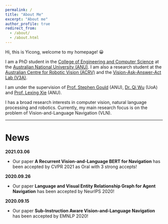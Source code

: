 ```yaml
---
permalink: /
title: "About Me"
excerpt: "About me"
author_profile: true
redirect_from: 
  - /about/
  - /about.html
---
```


Hi, this is Yicong, welcome to my homepage! 😀

I am a PhD student in the [College of Engineering and Computer Science](https://cecs.anu.edu.au/) at the [Australian National University (ANU)](https://www.anu.edu.au/). I am also a research student at the [Australian Centre for Robotic Vision (ACRV)](https://www.roboticvision.org/) and the [Vision-Ask-Answer-Act Lab (V3A)](https://v3alab.github.io/#about).

I am under the supervision of [Prof. Stephen Gould](http://users.cecs.anu.edu.au/~sgould/) (ANU), [Dr. Qi Wu](http://www.qi-wu.me/) (UoA) and [Prof. Lexing Xie](http://users.cecs.anu.edu.au/~xlx/) (ANU).

I has a broad research interests in computer vision, natural language processing and robotics. Currently, my main research focus is on the problem of Vision-and-Language Navigation (VLN).

------

News
======

**2021.03.06**
- Our paper **A Recurrent Vision-and-Language BERT for Navigation** has been accepted by CVPR 2021 as Oral with 3 strong accepts!

**2020.09.26**
- Our paper **Language and Visual Entity Relationship Graph for Agent Navigation** has been accepted by NeurIPS 2020!

**2020.09.15**
- Our paper **Sub-Instruction Aware Vision-and-Language Navigation** has been accepted by EMNLP 2020!
